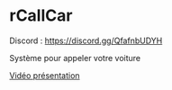 # rCallCar

Discord : https://discord.gg/QfafnbUDYH

Système pour appeler votre voiture

[Vidéo présentation](https://youtu.be/iFx4s39KRPM)

